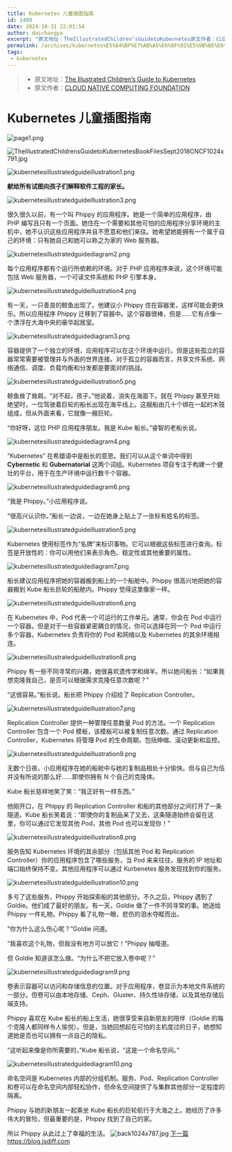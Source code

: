 ```yaml
---
title: Kubernetes 儿童插图指南
id: 1409
date: 2024-10-31 22:01:54
author: daichangya
excerpt: "原文地址：TheIllustratedChildren’sGuidetoKubernetes原文作者：CLOUDNATIVECOMPUTINGFOUNDATIONKubernetes儿童插图指南献给所有试图向孩子们解释软件工程的家长。很久很久以前，有一个叫Phippy的应用程序。她是一个简单的应用程"
permalink: /archives/kubernetes%E5%84%BF%E7%AB%A5%E6%8F%92%E5%9B%BE%E6%8C%87%E5%8D%97/
tags: 
 - kubernetes
---
```


> * 原文地址：[The Illustrated Children’s Guide to Kubernetes](https://www.cncf.io/the-childrens-illustrated-guide-to-kubernetes/)
> * 原文作者：[CLOUD NATIVE COMPUTING FOUNDATION](https://www.cncf.io)

# Kubernetes 儿童插图指南

![page1.png](https://images.jsdiff.com/page1_1591018964208.png)

![TheIllustratedChildrensGuidetoKubernetesBookFilesSept2018CNCF1024x791.jpg](https://images.jsdiff.com/The-Illustrated-Childrens-Guide-to-Kubernetes-Book-Files-Sept-2018-CNCF-1024x791_1591019010112.jpg)

![kubernetesillustratedguideillustration1.png](https://images.jsdiff.com/kubernetes-illustrated-guide-illustration-1_1591019075411.png)

**献给所有试图向孩子们解释软件工程的家长。**

![kubernetesillustratedguideillustration3.png](https://images.jsdiff.com/kubernetes-illustrated-guide-illustration-3_1591019281886.png)

很久很久以前，有一个叫 Phippy 的应用程序。她是一个简单的应用程序，由 PHP 编写且只有一个页面。她住在一个需要和其他可怕的应用程序分享环境的主机中，她不认识这些应用程序并且不愿意和他们来往。她希望她能拥有一个属于自己的环境：只有她自己和她可以称之为家的 Web 服务器。

![kubernetesillustratedguidediagram2.png](https://images.jsdiff.com/kubernetes-illustrated-guide-diagram-2_1591019319768.png)

每个应用程序都有个运行所依赖的环境。对于 PHP 应用程序来说，这个环境可能包括 Web 服务器，一个可读文件系统和 PHP 引擎本身。

![kubernetesillustratedguideillustration4.png](https://images.jsdiff.com/kubernetes-illustrated-guide-illustration-4_1591019338242.png)

有一天，一只善良的鲸鱼出现了。他建议小 Phippy 住在容器里，这样可能会更快乐。所以应用程序 Phippy 迁移到了容器中。这个容器很棒，但是……它有点像一个漂浮在大海中央的豪华起居室。

![kubernetesillustratedguidediagram3.png](https://images.jsdiff.com/kubernetes-illustrated-guide-diagram-3_1591019365222.png)

容器提供了一个独立的环境，应用程序可以在这个环境中运行。但是这些孤立的容器常常需要被管理并与外面的世界连接。对于孤立的容器而言，共享文件系统、网络通信、调度、负载均衡和分发都是要面对的挑战。

![kubernetesillustratedguideillustration5.png](https://images.jsdiff.com/kubernetes-illustrated-guide-illustration-5_1591019388112.png)

鲸鱼耸了耸肩。“对不起，孩子。”他说着，消失在海面下。就在 Phippy 甚至开始绝望时，一位驾驶着巨轮的船长出现在海平线上。这艘船由几十个绑在一起的木筏组成，但从外面来看，它就像一艘巨轮。

“你好呀，这位 PHP 应用程序朋友。我是 Kube 船长。”睿智的老船长说。

![kubernetesillustratedguidediagram4.png](https://images.jsdiff.com/kubernetes-illustrated-guide-diagram-4_1591019552848.png)

“Kubernetes” 在希腊语中是船长的意思。我们可以从这个单词中得到 **Cybernetic** 和 **Gubernatorial** 这两个词组。Kubernetes 项目专注于构建一个健壮的平台，用于在生产环境中运行数千个容器。

![kubernetesillustratedguidediagram6.png](https://images.jsdiff.com/kubernetes-illustrated-guide-diagram-6_1591019567318.png)

“我是 Phippy。”小应用程序说。

“很高兴认识你。”船长一边说，一边在她身上贴上了一张标有姓名的标签。

![kubernetesillustratedguideillustration5.png](https://images.jsdiff.com/kubernetes-illustrated-guide-illustration-5_1591019580237.png)

Kubernetes 使用标签作为“名牌”来标识事物。它可以根据这些标签进行查询。标签是开放性的：你可以用他们来表示角色、稳定性或其他重要的属性。

![kubernetesillustratedguidediagram7.png](https://images.jsdiff.com/kubernetes-illustrated-guide-diagram-7_1591019597990.png)

船长建议应用程序把她的容器搬到船上的一个船舱中。Phippy 很高兴地把她的容器搬到 Kube 船长巨轮的船舱内。Phippy 觉得这里像家一样。

![kubernetesillustratedguideillustration6.png](https://images.jsdiff.com/kubernetes-illustrated-guide-illustration-6_1591019626105.png)

在 Kubernetes 中，Pod 代表一个可运行的工作单元。通常，你会在 Pod 中运行一个容器。但是对于一些容器紧密耦合的情况，你可以选择在同一个 Pod 中运行多个容器。Kubernetes 负责将你的 Pod 和网络以及 Kubernetes 的其余环境相连。

![kubernetesillustratedguideillustration8.png](https://images.jsdiff.com/kubernetes-illustrated-guide-illustration-8_1591019643495.png)

Phippy 有一些不同寻常的兴趣，她很喜欢遗传学和绵羊。所以她问船长：“如果我想克隆我自己，是否可以根据需求克隆任意次数呢？”

“这很容易。”船长说。船长把 Phippy 介绍给了 Replication Controller。

![kubernetesillustratedguideillustration7.png](https://images.jsdiff.com/kubernetes-illustrated-guide-illustration-7_1591019659462.png)

Replication Controller 提供一种管理任意数量 Pod 的方法。一个 Replication Controller 包含一个 Pod 模板，该模板可以被复制任意次数。通过 Replication Controller，Kubernetes 将管理 Pod 的生命周期，包括伸缩、滚动更新和监控。

![kubernetesillustratedguideillustration9.png](https://images.jsdiff.com/kubernetes-illustrated-guide-illustration-9_1591019673945.png)

无数个日夜，小应用程序在她的船舱中与她的复制品相处十分愉快。但与自己为伍并没有所说的那么好……即使你拥有 N 个自己的克隆体。

Kube 船长慈祥地笑了笑：“我正好有一样东西。”

他刚开口，在 Phippy 的 Replication Controller 和船的其他部分之间打开了一条隧道。Kube 船长笑着说：“即使你的复制品来了又去，这条隧道始终会留在这里，你可以通过它发现其他 Pod，其他 Pod 也可以发现你！”

![kubernetesillustratedguideillustration8.png](https://images.jsdiff.com/kubernetes-illustrated-guide-illustration-8_1591019691521.png)

服务告知 Kubernetes 环境的其余部分（包括其他 Pod 和 Replication Controller）你的应用程序包含了哪些服务，当 Pod 来来往往，服务的 IP 地址和端口始终保持不变。其他应用程序可以通过 Kurbenetes 服务发现找到你的服务。

![kubernetesillustratedguideillustration10.png](https://images.jsdiff.com/kubernetes-illustrated-guide-illustration-10_1591019707013.png)

多亏了这些服务，Phippy 开始探索船的其他部分。不久之后，Phippy 遇到了 Goldie。他们成了最好的朋友。有一天，Goldie 做了一件不同寻常的事。她送给 Phippy 一件礼物。Phippy 看了礼物一眼，悲伤的泪水夺眶而出。

“你为什么这么伤心呢？”Goldie 问道。

“我喜欢这个礼物，但我没有地方可以放它！”Phippy 抽噎道。

但 Goldie 知道该怎么做。“为什么不把它放入卷中呢？”

![kubernetesillustratedguidediagram9.png](https://images.jsdiff.com/kubernetes-illustrated-guide-diagram-9_1591019758552.png)


卷表示容器可以访问和存储信息的位置。对于应用程序，卷显示为本地文件系统的一部分。但卷可以由本地存储、Ceph、Gluster、持久性块存储，以及其他存储后端支持。

Phippy 喜欢在 Kube 船长的船上生活，她很享受来自新朋友的陪伴（Goldie 的每个克隆人都同样令人愉悦）。但是，当她回想起在可怕的主机度过的日子，她想知道她是否也可以拥有一点自己的隐私。

“这听起来像是你所需要的，”Kube 船长说，“这是一个命名空间。”

![kubernetesillustratedguidediagram10.png](https://images.jsdiff.com/kubernetes-illustrated-guide-diagram-10_1591019777382.png)

命名空间是 Kubernetes 内部的分组机制。服务、Pod、Replication Controller 和卷可以在命名空间内部轻松协作，但命名空间提供了与集群其他部分一定程度的隔离。

Phippy 与她的新朋友一起乘坐 Kube 船长的巨轮航行于大海之上。她经历了许多伟大的冒险，但最重要的是，Phippy 找到了自己的家。

所以 Phippy 从此过上了幸福的生活。
![back1024x787.jpg](https://images.jsdiff.com/back-1024x787_1591019796818.jpg)
[下一篇](https://blog.jsdiff.com/archives/8-things-you-need-to-know-before-system-design-interviews)https://blog.jsdiff.com